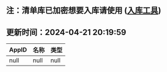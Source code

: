 ## 注：清单库已加密想要入库请使用 ([入库工具](https://github.com/BlankTMing/ManifestAutoUpdate/releases))

## 更新时间：2024-04-21 20:19:59
| AppID | 名称 | 类型  |
| :-------------------- | :----------------------------- | :----------- |
| null | null| null |
